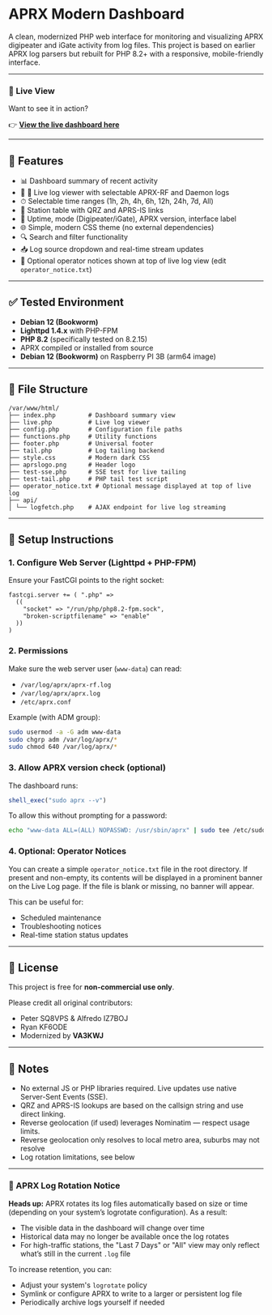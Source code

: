 # APRX Modern Dashboard

A clean, modernized PHP web interface for monitoring and visualizing APRX digipeater and iGate activity from log files. This project is based on earlier APRX log parsers but rebuilt for PHP 8.2+ with a responsive, mobile-friendly interface.

---

### 📡 Live View

Want to see it in action?

👉 **[View the live dashboard here](https://aprx.va3kwj.ca)**

---

## 🚀 Features

- 📊 Dashboard summary of recent activity
- 📡 📡 Live log viewer with selectable APRX-RF and Daemon logs
- ⏱ Selectable time ranges (1h, 2h, 4h, 6h, 12h, 24h, 7d, All)
- 🧭 Station table with QRZ and APRS-IS links
- 🧠 Uptime, mode (Digipeater/iGate), APRX version, interface label
- 🌐 Simple, modern CSS theme (no external dependencies)
- 🔍 Search and filter functionality
- 📥 Log source dropdown and real-time stream updates
- 📢 Optional operator notices shown at top of live log view (edit `operator_notice.txt`)

---

## ✅ Tested Environment

- **Debian 12 (Bookworm)**
- **Lighttpd 1.4.x** with PHP-FPM
- **PHP 8.2** (specifically tested on 8.2.15)
- APRX compiled or installed from source
- **Debian 12 (Bookworm)** on Raspberry PI 3B (arm64 image)

---

## 📂 File Structure

```
/var/www/html/
├── index.php         # Dashboard summary view
├── live.php          # Live log viewer
├── config.php        # Configuration file paths
├── functions.php     # Utility functions
├── footer.php        # Universal footer
├── tail.php          # Log tailing backend
├── style.css         # Modern dark CSS
├── aprslogo.png      # Header logo
├── test-sse.php      # SSE test for live tailing
├── test-tail.php     # PHP tail test script
├── operator_notice.txt # Optional message displayed at top of live log
├── api/
│ └── logfetch.php    # AJAX endpoint for live log streaming
```

---

## 🔧 Setup Instructions

### 1. Configure Web Server (Lighttpd + PHP-FPM)
Ensure your FastCGI points to the right socket:
```lighttpd
fastcgi.server += ( ".php" =>
  ((
    "socket" => "/run/php/php8.2-fpm.sock",
    "broken-scriptfilename" => "enable"
  ))
)
```

### 2. Permissions
Make sure the web server user (`www-data`) can read:

- `/var/log/aprx/aprx-rf.log`
- `/var/log/aprx/aprx.log`
- `/etc/aprx.conf`

Example (with ADM group):
```bash
sudo usermod -a -G adm www-data
sudo chgrp adm /var/log/aprx/*
sudo chmod 640 /var/log/aprx/*
```

### 3. Allow APRX version check (optional)
The dashboard runs:
```php
shell_exec("sudo aprx --v")
```
To allow this without prompting for a password:
```bash
echo "www-data ALL=(ALL) NOPASSWD: /usr/sbin/aprx" | sudo tee /etc/sudoers.d/aprx-dashboard
```

### 4. Optional: Operator Notices

You can create a simple `operator_notice.txt` file in the root directory. If present and non-empty, its contents will be displayed in a prominent banner on the Live Log page. If the file is blank or missing, no banner will appear.

This can be useful for:

- Scheduled maintenance
- Troubleshooting notices
- Real-time station status updates

---

## 📜 License

This project is free for **non-commercial use only**.

Please credit all original contributors:

- Peter SQ8VPS & Alfredo IZ7BOJ
- Ryan KF6ODE
- Modernized by **VA3KWJ**

---

## 📎 Notes

- No external JS or PHP libraries required. Live updates use native Server-Sent Events (SSE).
- QRZ and APRS-IS lookups are based on the callsign string and use direct linking.
- Reverse geolocation (if used) leverages Nominatim — respect usage limits.
- Reverse geolocation only resolves to local metro area, suburbs may not resolve
- Log rotation limitations, see below

---

### 🔁 APRX Log Rotation Notice

**Heads up:** APRX rotates its log files automatically based on size or time (depending on your system’s logrotate configuration). As a result:

- The visible data in the dashboard will change over time
- Historical data may no longer be available once the log rotates
- For high-traffic stations, the "Last 7 Days" or "All" view may only reflect what’s still in the current `.log` file

To increase retention, you can:
- Adjust your system's `logrotate` policy
- Symlink or configure APRX to write to a larger or persistent log file
- Periodically archive logs yourself if needed
